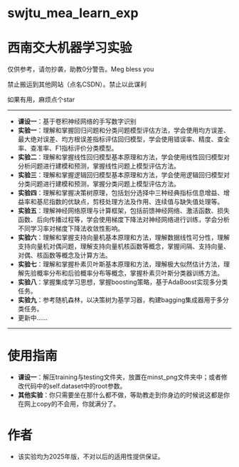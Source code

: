 # swjtu_mea_learn_exp
# 西南交大机器学习实验
仅供参考，请勿抄袭，助教0分警告。Meg bless you

禁止搬运到其他网站（点名CSDN）。禁止以此谋利

如果有用，麻烦点个star

---
- **课设一**：基于卷积神经网络的手写数字识别
- **实验一**：理解和掌握回归问题和分类问题模型评估方法，学会使用均方误差、最大绝对误差、均方根误差指标评估回归模型，学会使用错误率、精度、查全率、查准率、F1指标评价分类模型。
- **实验二**：理解和掌握线性回归模型基本原理和方法，学会使用线性回归模型对分析问题进行建模和预测，掌握线性问题上模型评估方法。
- **实验三**：理解和掌握逻辑回归模型基本原理和方法，学会使用逻辑回归模型对分类问题进行建模和预测，掌握分类问题上模型评估方法。
- **实验四**：理解和掌握决策树原理，包括划分选择中三种经典指标信息增益、增益率和基尼指数的优缺点，剪枝处理方法及作用、连续值与缺失值处理等。
- **实验五**：理解神经网络原理与计算框架，包括前馈神经网络、激活函数、损失函数、后向传播过程等，学会使用梯度下降法对神经网络进行训练，学会分析不同学习率对梯度下降法收敛性影响。
- **实验六**：理解和掌握支持向量机基本原理和方法，理解数据线性可分性，理解支持向量机对偶问题，理解支持向量机核函数等概念，掌握间隔、支持向量、对偶、核函数等概念及计算方法。
- **实验七**：理解和掌握朴素贝叶斯基本原理和方法，理解极大似然估计方法，理解先验概率分布和后验概率分布等概念，掌握朴素贝叶斯分类器训练方法。
- **实验八**：掌握集成学习思想，掌握boosting策略，基于AdaBoost实现多分类任务。
- **实验九**：参考随机森林，以决策树为基学习器，构建bagging集成器用于多分类任务。
- 更新中......
- ---
# 使用指南
- **课设一**：解压training与testing文件夹，放置在minst_png文件夹中；或者修改代码中的self.dataset中的root参数。
- **其他实验**：你只需要坐在那什么都不做，等助教走到你身边的时候说这都是你在网上copy的不会用，你就满分了。
# 作者
- 该实验均为2025年版，不对以后的适用性提供保证。

